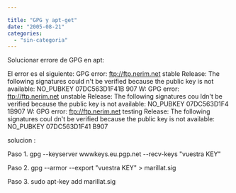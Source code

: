 ```yaml
---

title: "GPG y apt-get"
date: "2005-08-21"
categories: 
  - "sin-categoria"
---
```


Solucionar errore de GPG en apt:

El error es el siguiente: GPG error: ftp://ftp.nerim.net stable Release: The following signatures could n't be verified because the public key is not available: NO\_PUBKEY 07DC563D1F41B 907 W: GPG error: ftp://ftp.nerim.net unstable Release: The following signatures cou ldn't be verified because the public key is not available: NO\_PUBKEY 07DC563D1F4 1B907 W: GPG error: ftp://ftp.nerim.net testing Release: The following signatures coul dn't be verified because the public key is not available: NO\_PUBKEY 07DC563D1F41 B907

solucion :

Paso 1. gpg --keyserver wwwkeys.eu.pgp.net --recv-keys "vuestra KEY"

Paso 2. gpg --armor --export "vuestra KEY" > marillat.sig

Paso 3. sudo apt-key add marillat.sig
